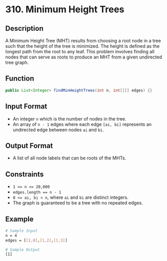 # 310. Minimum Height Trees

## Description

A Minimum Height Tree (MHT) results from choosing a root node in a tree such that the height of the tree is minimized. The height is defined as the longest path from the root to any leaf. This problem involves finding all nodes that can serve as roots to produce an MHT from a given undirected tree graph.

## Function

```java
public List<Integer> findMinHeightTrees(int n, int[][] edges) {}
```

## Input Format

- An integer `n` which is the number of nodes in the tree.
- An array of `n - 1` edges where each edge `[ai, bi]` represents an undirected edge between nodes `ai` and `bi`.

## Output Format

- A list of all node labels that can be roots of the MHTs.

## Constraints

- `1 <= n <= 20,000`
- `edges.length == n - 1`
- `0 <= ai, bi < n`, where `ai` and `bi` are distinct integers.
- The graph is guaranteed to be a tree with no repeated edges.

## Example

```bash
# Sample Input
n = 4
edges = [[1,0],[1,2],[1,3]]

# Sample Output
[1]
```
